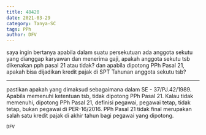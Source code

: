 ```yaml
---
title: 48420
date: 2021-03-29
category: Tanya-SC
tags: PPh
author: DFV
---
```


saya ingin bertanya apabila dalam suatu persekutuan ada anggota sekutu yang dianggap karyawan dan menerima gaji, apakah anggota sekutu tsb dikenakan pph pasal 21 atau tidak? dan apabila dipotong PPh Pasal 21, apakah bisa dijadikan kredit pajak di SPT Tahunan anggota sekutu tsb?

---

pastikan apakah yang dimaksud sebagaimana dalam SE - 37/PJ.42/1989. Apabila memenuhi ketentuan tsb, tidak dipotong PPh Pasal 21. Kalau tidak memenuhi, dipotong PPh Pasal 21, definisi pegawai, pegawai tetap, tidak tetap, bukan pegawai di PER-16/2016. PPh Pasal 21 tidak final merupakan salah satu kredit pajak di akhir tahun bagi pegawai yang dipotong.

`DFV`
